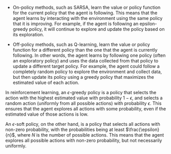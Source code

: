 - On-policy methods, such as SARSA, learn the value or policy function for the current policy that the agent is following. This means that the agent learns by interacting with the environment using the same policy that it is improving. For example, if the agent is following an epsilon-greedy policy, it will continue to explore and update the policy based on its exploration.

- Off-policy methods, such as Q-learning, learn the value or policy function for a different policy than the one that the agent is currently following. In other words, the agent learns by following one policy (often an exploratory policy) and uses the data collected from that policy to update a different target policy. For example, the agent could follow a completely random policy to explore the environment and collect data, but then update its policy using a greedy policy that maximizes the estimated value of each action.


In reinforcement learning, an $\epsilon$-greedy policy is a policy that selects the action with the highest estimated value with probability $1-\epsilon$, and selects a random action (uniformly from all possible actions) with probability $\epsilon$. This ensures that the agent explores all actions with some probability, even if the estimated value of those actions is low.

An $\epsilon$-soft policy, on the other hand, is a policy that selects all actions with non-zero probability, with the probabilities being at least $\frac{\epsilon}{n}$, where $N$ is the number of possible actions. This means that the agent explores all possible actions with non-zero probability, but not necessarily uniformly.